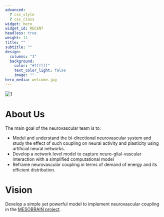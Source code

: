 ```yaml
---
advanced:
  ? css_style
  ? css_class
widget: hero
widget_id: RECENT
headless: true
weight: 11
title: ""
subtitle: ""
design:
  columns: "1"
  background:
    color: "#ffffff"
    text_color_light: false
    image: ""
hero_media: welcome.jpg
---
```



![](avatar_hu0a91a108d8f68379f0ed2004c20f5aa1_90140_270x270_fill_lanczos_center_2.png "1")

# About Us

The main goal of the neurovascular team is to:

* Model and understand the bi-directional neurovascular system and study the effect of such coupling on neural activity and plasticity using artificial neural networks.
* Develop a network level model to capture neuro-glial-vascular interaction with a simplified computational model
* Reframe neurovascular coupling in terms of demand of energy and its efficient distribution.

# Vision

Develop a simple yet powerful model to implement neurovascular coupling in the [MESOBRAIN project](https://biotech.iitm.ac.in/Faculty/CNS_LAB/home.html).
